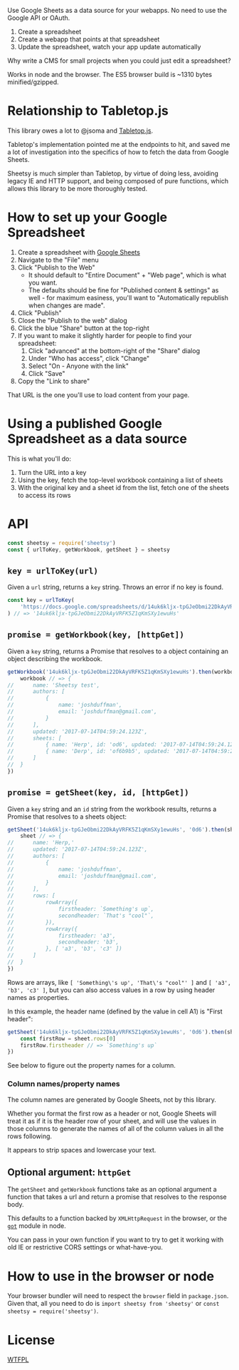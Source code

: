 Use Google Sheets as a data source for your webapps.  No need to use the Google API or OAuth.

1. Create a spreadsheet
2. Create a webapp that points at that spreadsheet
3. Update the spreadsheet, watch your app update automatically

Why write a CMS for small projects when you could just edit a spreadsheet?

Works in node and the browser.  The ES5 browser build is ~1310 bytes minified/gzipped.

# Relationship to Tabletop.js

This library owes a lot to @jsoma and [Tabletop.js](https://github.com/jsoma/tabletop).

Tabletop's implementation pointed me at the endpoints to hit, and saved me a lot of investigation into the specifics of how to fetch the data from Google Sheets.

Sheetsy is much simpler than Tabletop, by virtue of doing less, avoiding legacy IE and HTTP support, and being composed of pure functions, which allows this library to be more thoroughly tested.

# How to set up your Google Spreadsheet

1. Create a spreadsheet with [Google Sheets](https://docs.google.com/spreadsheets/)
2. Navigate to the "File" menu
3. Click "Publish to the Web"
	- It should default to "Entire Document" + "Web page", which is what you want.
	- The defaults should be fine for "Published content & settings" as well - for maximum easiness, you'll want to "Automatically republish when changes are made".
5. Click "Publish"
6. Close the "Publish to the web" dialog
7. Click the blue "Share" button at the top-right
8. If you want to make it slightly harder for people to find your spreadsheet:
	1. Click "advanced" at the bottom-right of the "Share" dialog
	2. Under "Who has access", click "Change"
	3. Select "On - Anyone with the link"
	4. Click "Save"
9. Copy the "Link to share"

That URL is the one you'll use to load content from your page.


# Using a published Google Spreadsheet as a data source

This is what you'll do:

1. Turn the URL into a key
2. Using the key, fetch the top-level workbook containing a list of sheets
3. With the original key and a sheet id from the list, fetch one of the sheets to access its rows

# API

```js
const sheetsy = require('sheetsy')
const { urlToKey, getWorkbook, getSheet } = sheetsy
```

## `key = urlToKey(url)`

Given a `url` string, returns a `key` string.  Throws an error if no key is found.

```js
const key = urlToKey(
	'https://docs.google.com/spreadsheets/d/14uk6kljx-tpGJeObmi22DkAyVRFK5Z1qKmSXy1ewuHs/pubhtml'
) // => '14uk6kljx-tpGJeObmi22DkAyVRFK5Z1qKmSXy1ewuHs'
```

## `promise = getWorkbook(key, [httpGet])`

Given a `key` string, returns a Promise that resolves to a object containing an object describing the workbook.

```js
getWorkbook('14uk6kljx-tpGJeObmi22DkAyVRFK5Z1qKmSXy1ewuHs').then(workbook => {
	workbook // => {
//		name: 'Sheetsy test',
//		authors: [
//			{
//				name: 'joshduffman',
//				email: 'joshduffman@gmail.com',
//			}
//		],
//		updated: '2017-07-14T04:59:24.123Z',
//		sheets: [
//			{ name: 'Herp', id: 'od6', updated: '2017-07-14T04:59:24.123Z' },
//			{ name: 'Derp', id: 'of6b9b5', updated: '2017-07-14T04:59:24.123Z' }
//		]
//	}
})
```

## `promise = getSheet(key, id, [httpGet])`

Given a `key` string and an `id` string from the workbook results, returns a Promise that resolves to a sheets object:

```js
getSheet('14uk6kljx-tpGJeObmi22DkAyVRFK5Z1qKmSXy1ewuHs', '0d6').then(sheet => {
	sheet // => {
//		name: 'Herp,'
//		updated: '2017-07-14T04:59:24.123Z',
//		authors: [
//			{
//				name: 'joshduffman',
//				email: 'joshduffman@gmail.com',
//			}
//		],
//		rows: [
//			rowArray({
//				firstheader: `Something's up`,
//				secondheader: `That's "cool"`,
//			}),
//			rowArray({
//				firstheader: 'a3',
//				secondheader: 'b3',
//			}, [ 'a3', 'b3', 'c3' ])
//		]
//	}
})
```

Rows are arrays, like `[ 'Something\'s up', 'That\'s "cool"' ]` and `[ 'a3', 'b3', 'c3' ]`, but you can also access values in a row by using header names as properties.

In this example, the header name (defined by the value in cell A1) is "First header":

```js
getSheet('14uk6kljx-tpGJeObmi22DkAyVRFK5Z1qKmSXy1ewuHs', '0d6').then(sheet => {
	const firstRow = sheet.rows[0]
	firstRow.firstheader // => `Something's up`
})
```

See below to figure out the property names for a column.

### Column names/property names

The column names are generated by Google Sheets, not by this library.

Whether you format the first row as a header or not, Google Sheets will treat it as if it is the header row of your sheet, and will use the values in those columns to generate the names of all of the column values in all the rows following.

It appears to strip spaces and lowercase your text.

## Optional argument: `httpGet`

The `getSheet` and `getWorkbook` functions take as an optional argument a function that takes a url and return a promise that resolves to the response body.

This defaults to a function backed by `XMLHttpRequest` in the browser, or the [`got`](https://github.com/sindresorhus/got) module in node.

You can pass in your own function if you want to try to get it working with old IE or restrictive CORS settings or what-have-you.

# How to use in the browser or node

Your browser bundler will need to respect the `browser` field in `package.json`.  Given that, all you need to do is `import sheetsy from 'sheetsy'` or `const sheetsy = require('sheetsy')`.

# License

[WTFPL](http://wtfpl2.com)
